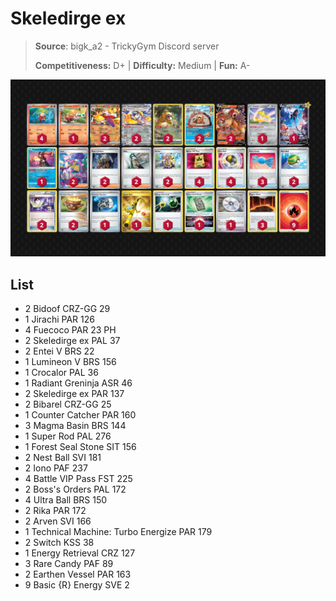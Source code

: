 # Skeledirge ex

> **Source**: bigk_a2 - TrickyGym Discord server
> 
> **Competitiveness:** D+ | **Difficulty:** Medium | **Fun:** A-

![decklist](../../!Images/Standard/09BST-PAF/Skeledirge%20ex.PNG)

## List
* 2 Bidoof CRZ-GG 29
* 1 Jirachi PAR 126
* 4 Fuecoco PAR 23 PH
* 2 Skeledirge ex PAL 37
* 2 Entei V BRS 22
* 1 Lumineon V BRS 156
* 1 Crocalor PAL 36
* 1 Radiant Greninja ASR 46
* 2 Skeledirge ex PAR 137
* 2 Bibarel CRZ-GG 25
* 1 Counter Catcher PAR 160
* 3 Magma Basin BRS 144
* 1 Super Rod PAL 276
* 1 Forest Seal Stone SIT 156
* 2 Nest Ball SVI 181
* 2 Iono PAF 237
* 4 Battle VIP Pass FST 225
* 2 Boss's Orders PAL 172
* 4 Ultra Ball BRS 150
* 2 Rika PAR 172
* 2 Arven SVI 166
* 1 Technical Machine: Turbo Energize PAR 179
* 2 Switch KSS 38
* 1 Energy Retrieval CRZ 127
* 3 Rare Candy PAF 89
* 2 Earthen Vessel PAR 163
* 9 Basic {R} Energy SVE 2
